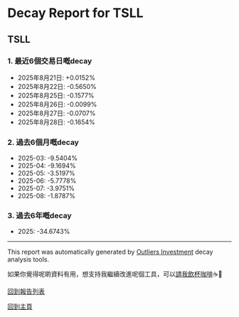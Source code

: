 # Decay Report for TSLL

## TSLL

### 1. 最近6個交易日嘅decay

- 2025年8月21日: +0.0152%
- 2025年8月22日: -0.5650%
- 2025年8月25日: -0.1577%
- 2025年8月26日: -0.0099%
- 2025年8月27日: -0.0707%
- 2025年8月28日: -0.1654%

### 2. 過去6個月嘅decay

- 2025-03: -9.5404%
- 2025-04: -9.1694%
- 2025-05: -3.5197%
- 2025-06: -5.7778%
- 2025-07: -3.9751%
- 2025-08: -1.8787%

### 3. 過去6年嘅decay

- 2025: -34.6743%

------------------------------
This report was automatically generated by [Outliers Investment](https://outliersecon.github.io/Outliers-Investment/) decay analysis tools.

如果你覺得呢啲資料有用，想支持我繼續改進呢個工具，可以[請我飲杯咖啡](https://buymeacoffee.com/outliersecon)☕🙏

[回到報告列表](https://outliersecon.github.io/Outliers-Investment/reports/reports_public)

[回到主頁](https://outliersecon.github.io/Outliers-Investment/)